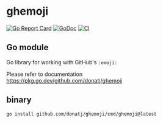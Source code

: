 # ghemoji

[![Go Report Card](https://goreportcard.com/badge/github.com/donatj/ghemoji)](https://goreportcard.com/report/github.com/donatj/ghemoji)
[![GoDoc](https://godoc.org/github.com/donatj/ghemoji?status.svg)](https://godoc.org/github.com/donatj/ghemoji)
[![CI](https://github.com/donatj/ghemoji/actions/workflows/ci.yml/badge.svg)](https://github.com/donatj/ghemoji/actions/workflows/ci.yml)

## Go module

Go library for working with GitHub's `:emoji:`

Please refer to documentation https://pkg.go.dev/github.com/donatj/ghemoji

## binary

```
go install github.com/donatj/ghemoji/cmd/ghemoji@latest
```